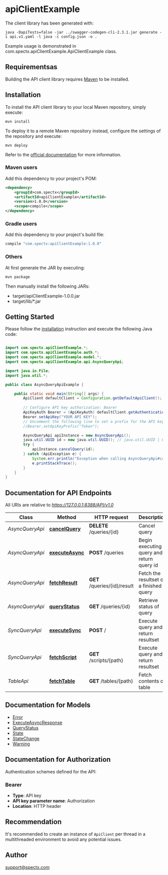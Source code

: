 # apiClientExample

The client library has been generated with:
```shell
java -DapiTests=false -jar ../swagger-codegen-cli-2.3.1.jar generate -i api.v1.yaml -l java -c config.json -o .
```

Example usage is demonstrated in com.spectx.apiClientExample.ApiClientExample class. 

## Requirementsas

Building the API client library requires [Maven](https://maven.apache.org/) to be installed.

## Installation

To install the API client library to your local Maven repository, simply execute:

```shell
mvn install
```

To deploy it to a remote Maven repository instead, configure the settings of the repository and execute:

```shell
mvn deploy
```

Refer to the [official documentation](https://maven.apache.org/plugins/maven-deploy-plugin/usage.html) for more information.

### Maven users

Add this dependency to your project's POM:

```xml
<dependency>
    <groupId>com.spectx</groupId>
    <artifactId>apiClientExample</artifactId>
    <version>1.0.0</version>
    <scope>compile</scope>
</dependency>
```

### Gradle users

Add this dependency to your project's build file:

```groovy
compile "com.spectx:apiClientExample:1.0.0"
```

### Others

At first generate the JAR by executing:

    mvn package

Then manually install the following JARs:

* target/apiClientExample-1.0.0.jar
* target/lib/*.jar

## Getting Started

Please follow the [installation](#installation) instruction and execute the following Java code:

```java

import com.spectx.apiClientExample.*;
import com.spectx.apiClientExample.auth.*;
import com.spectx.apiClientExample.model.*;
import com.spectx.apiClientExample.api.AsyncQueryApi;

import java.io.File;
import java.util.*;

public class AsyncQueryApiExample {

    public static void main(String[] args) {
        ApiClient defaultClient = Configuration.getDefaultApiClient();
        
        // Configure API key authorization: Bearer
        ApiKeyAuth Bearer = (ApiKeyAuth) defaultClient.getAuthentication("Bearer");
        Bearer.setApiKey("YOUR API KEY");
        // Uncomment the following line to set a prefix for the API key, e.g. "Token" (defaults to null)
        //Bearer.setApiKeyPrefix("Token");

        AsyncQueryApi apiInstance = new AsyncQueryApi();
        java.util.UUID id = new java.util.UUID(); // java.util.UUID | Query identifier
        try {
            apiInstance.cancelQuery(id);
        } catch (ApiException e) {
            System.err.println("Exception when calling AsyncQueryApi#cancelQuery");
            e.printStackTrace();
        }
    }
}

```

## Documentation for API Endpoints

All URIs are relative to *https://127.0.0.1:8388/API/v1.0*

Class | Method | HTTP request | Description
------------ | ------------- | ------------- | -------------
*AsyncQueryApi* | [**cancelQuery**](docs/AsyncQueryApi.md#cancelQuery) | **DELETE** /queries/{id} | Cancel query
*AsyncQueryApi* | [**executeAsync**](docs/AsyncQueryApi.md#executeAsync) | **POST** /queries | Begin executing query and return query id
*AsyncQueryApi* | [**fetchResult**](docs/AsyncQueryApi.md#fetchResult) | **GET** /queries/{id}/result | Fetch the resultset of a finished query
*AsyncQueryApi* | [**queryStatus**](docs/AsyncQueryApi.md#queryStatus) | **GET** /queries/{id} | Retrieve status of query
*SyncQueryApi* | [**executeSync**](docs/SyncQueryApi.md#executeSync) | **POST** / | Execute query and return resultset
*SyncQueryApi* | [**fetchScript**](docs/SyncQueryApi.md#fetchScript) | **GET** /scripts/{path} | Execute query and return resultset
*TableApi* | [**fetchTable**](docs/TableApi.md#fetchTable) | **GET** /tables/{path} | Fetch contents of table


## Documentation for Models

 - [Error](docs/Error.md)
 - [ExecuteAsyncResponse](docs/ExecuteAsyncResponse.md)
 - [QueryStatus](docs/QueryStatus.md)
 - [State](docs/State.md)
 - [StateChange](docs/StateChange.md)
 - [Warning](docs/Warning.md)


## Documentation for Authorization

Authentication schemes defined for the API:
### Bearer

- **Type**: API key
- **API key parameter name**: Authorization
- **Location**: HTTP header


## Recommendation

It's recommended to create an instance of `ApiClient` per thread in a multithreaded environment to avoid any potential issues.

## Author

support@spectx.com

